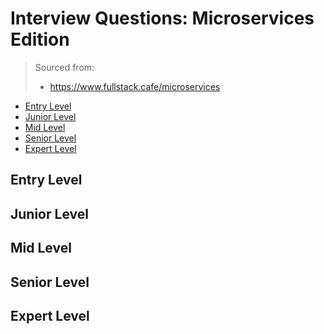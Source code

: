 <!--
<details>
<summary></summary>
</details>
-->

# Interview Questions: Microservices Edition <!-- omit in toc -->

> Sourced from:
> - https://www.fullstack.cafe/microservices

- [Entry Level](#Entry-Level)
- [Junior Level](#Junior-Level)
- [Mid Level](#Mid-Level)
- [Senior Level](#Senior-Level)
- [Expert Level](#Expert-Level)

## Entry Level

## Junior Level

## Mid Level

## Senior Level

## Expert Level
